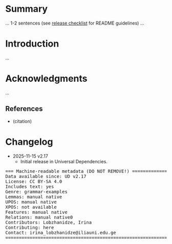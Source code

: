 # Summary

... 1-2 sentences (see [release checklist](http://universaldependencies.org/contributing/release_checklist.html#the-readme-file) for README guidelines) ...


# Introduction

...


# Acknowledgments

...

## References

* (citation)


# Changelog

* 2025-11-15 v2.17
  * Initial release in Universal Dependencies.


<pre>
=== Machine-readable metadata (DO NOT REMOVE!) ================================
Data available since: UD v2.17
License: CC BY-SA 4.0
Includes text: yes
Genre: grammar-examples
Lemmas: manual native
UPOS: manual native
XPOS: not available
Features: manual native
Relations: manual native0
Contributors: Lobzhanidze, Irina
Contributing: here
Contact: irina_lobzhanidze@iliauni.edu.ge
===============================================================================
</pre>
